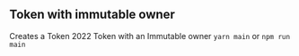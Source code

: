 ## Token with immutable owner

Creates a Token 2022 Token with an Immutable owner `yarn main` or `npm run main`
